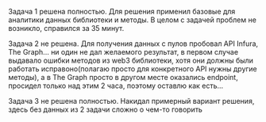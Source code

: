Задача 1 решена полностью. Для решения применил базовые для аналитики данных библиотеки и методы. В целом с задачей проблем не возникло, справился за 35 минут. 

Задача 2 не решена. Для получения данных с пулов пробовал API Infura, The Graph... ни один не дал желаемого результат, в первом случае выдавало ошибки методов из web3 библиотеки, хотя они должны были работать исправоно(полагаю просто для конкретного API нужны другие методы), а в The Graph просто в другом месте оказались endpoint, просидел только над этим 2 часа, поэтому оставлю как есть...

Задача 3 не решена полностью. Накидал примерный вариант решения, здесь без данных из 2 задачи сложно о чем-то говорить
